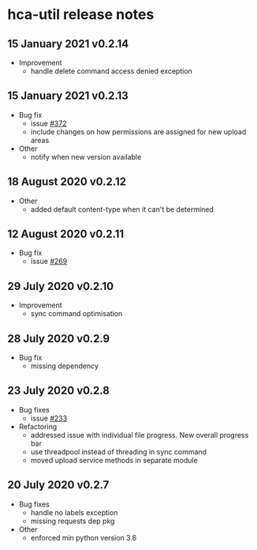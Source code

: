 # hca-util release notes

## 15 January 2021 v0.2.14
- Improvement
  - handle delete command access denied exception

## 15 January 2021 v0.2.13
- Bug fix
  - issue [#372](https://github.com/ebi-ait/hca-ebi-dev-team/issues/372)
  - include changes on how permissions are assigned for new upload areas
- Other
  - notify when new version available

## 18 August 2020 v0.2.12
- Other
  - added default content-type when it can't be determined

## 12 August 2020 v0.2.11
- Bug fix
  - issue [#269](https://github.com/ebi-ait/hca-ebi-dev-team/issues/269)

## 29 July 2020 v0.2.10
- Improvement
  - sync command optimisation

## 28 July 2020 v0.2.9
- Bug fix
  - missing dependency

## 23 July 2020 v0.2.8
- Bug fixes
  - issue [#233](https://github.com/ebi-ait/hca-ebi-dev-team/issues/233) 
- Refactoring
  - addressed issue with individual file progress. New overall progress bar
  - use threadpool instead of threading in sync command
  - moved upload service methods in separate module

## 20 July 2020 v0.2.7
- Bug fixes
  - handle no labels exception
  - missing requests dep pkg
- Other
  - enforced min python version 3.6